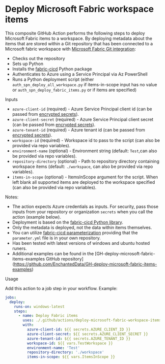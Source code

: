 # Deploy Microsoft Fabric workspace items

This composite GitHub Action performs the following steps to deploy Microsoft Fabric items to a  workspace. By deploying metadata about the items that are stored within a Git repository that has been connected to a Microsoft fabric workspace with [Microsoft Fabric Git integration](https://learn.microsoft.com/en-us/fabric/cicd/git-integration/intro-to-git-integration?tabs=azure-devops):

- Checks out the repository
- Sets up Python
- Installs the [fabric-cicd](https://github.com/microsoft/fabric-cicd) Python package
- Authenticates to Azure using a Service Principal via Az PowerShell
- Runs a Python deployment script (either `auth_spn_deploy_all_workspace.py` if items-in-scope input has no value or `auth_spn_deploy_fabric_items.py` or if items are specified)

Inputs

- `azure-client-id` (required) - Azure Service Principal client id (can be passed from [encrypted secrets](https://docs.github.com/en/actions/security-guides/encrypted-secrets?WT.mc_id=DP-MVP-5004032)).
- `azure-client-secret` (required) - Azure Service Principal client secret (can be passed from [encrypted secrets](https://docs.github.com/en/actions/security-guides/encrypted-secrets?WT.mc_id=DP-MVP-5004032)).
- `azure-tenant-id` (required) - Azure tenant id (can be passed from [encrypted secrets](https://docs.github.com/en/actions/security-guides/encrypted-secrets?WT.mc_id=DP-MVP-5004032)).
- `workspace-id` (required) - Workspace id to pass to the script (can also be provided via repo variables).
- `environment-name` (optional) - Environment string (default: `Test`,can also be provided via repo variables).
- `repository-directory` (optional) - Path to repository directory containing workspace items (default: `./workspace`, can also be provided via repo variables).
- `items-in-scope` (optional) - ItemsInScope argument for the script. When left blank all supported items are deployed to the workspace specified (can also be provided via repo variables).


Notes: 
- The action expects Azure credentials as inputs. For security, pass those inputs from your repository or organization `secrets` when you call the action (example below).
- Deployment is based on the [fabric-cicd Python library](https://microsoft.github.io/fabric-cicd/latest/).
- Only the metadata is deployed, not the data within items themselves.
- You can utilize [fabric-cicd parameterization](https://microsoft.github.io/fabric-cicd/latest/how_to/parameterization/) providing that the `parameter.yml` file is in your own repository.
- Has been tested with latest versions of windows and ubuntu hosted runers.
- Additional examples can be found in the [GH-deploy-microsoft-fabric-items-examples GitHub repository] (https://github.com/EnchantedData/GH-deploy-microsoft-fabric-items-examples)

Usage

Add this action to a job step in your workflow. Example:

```yaml
jobs:
  deploy:
    runs-on: windows-latest
    steps:
      - name: Deploy Fabric items
        uses: ./.github/actions/deploy-microsoft-fabric-workspace-items
        with:
          azure-client-id: ${{ secrets.AZURE_CLIENT_ID }}
          azure-client-secret: ${{ secrets.AZURE_CLIENT_SECRET }}
          azure-tenant-id: ${{ secrets.AZURE_TENANT_ID }}
          workspace-id: ${{ vars.TestWorkspace }}
          environment-name: 'Test'
          repository-directory: './workspace'
          items-in-scope: ${{ vars.ItemsInScope }}

```

